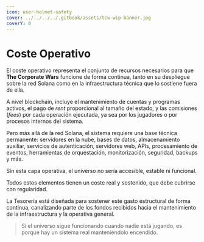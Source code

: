 ```yaml
---
icon: user-helmet-safety
cover: ../../../../.gitbook/assets/tcw-wip-banner.jpg
coverY: 0
---
```


# Coste Operativo

El coste operativo representa el conjunto de recursos necesarios para que **The Corporate Wars** funcione de forma continua, tanto en su despliegue sobre la red Solana como en la infraestructura técnica que lo sostiene fuera de ella.

A nivel blockchain, incluye el mantenimiento de cuentas y programas activos, el pago de _rent_ proporcional al tamaño  del estado, y las comisiones (_fees_) por cada operación ejecutada, ya sea por los jugadores o por procesos internos del sistema.

Pero más allá de la red Solana, el sistema requiere una base técnica permanente: servidores en la nube, bases de datos, almacenamiento auxiliar, servicios de autenticación, servidores web, APIs, procesamiento de eventos, herramientas de orquestación, monitorización, seguridad, backups y más.

Sin esta capa operativa, el universo no sería  accesible, estable ni funcional.

Todos estos elementos tienen un coste real y sostenido, que debe cubrirse con regularidad.

La Tesorería está diseñada para sostener este gasto estructural de forma continua, canalizando parte de los fondos recibidos hacia el mantenimiento de la infraestructura y la operativa general.

> Si el universo sigue funcionando cuando nadie está jugando, es porque hay un sistema real manteniéndolo encendido.
